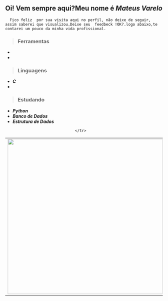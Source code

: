 #
 ## Oi! Vem sempre aqui?Meu nome é ***Mateus Varelo***
      Fico feliz  por sua visita aqui no perfil, não deixe de seguir, assim saberei que visualizou.Deixe seu  feedbeck !OK?.logo abaixo,te contarei um pouco da minha vida profissional.
  > ### __Ferramentas__
* 

*
> ### __Linguagens__
* ___C___
*

  > ### __Estudando__
  *  ___Python___
  *  ___Banco de Dados___
  *  ___Estrutura de Dados___
<center>
<table>
    <tr>
          <td><img width="495px" align="left" src="https://github-readme-stats.vercel.app/api?username=mateusvarelo&theme=blue-green"/></td>
          <td><img width="400px" align="left" src="https://github-readme-stats.vercel.app/api/top-langs/?username=mateusvarelo&hide=html&layout=compact&theme=blue-green" /></td>
        
    </tr>   
</table>
</center> 
    